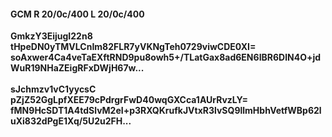 #### GCM R 20/0c/400 L 20/0c/400
**GmkzY3EijugI22n8**<br/>**tHpeDN0yTMVLCnIm82FLR7yVKNgTeh0729viwCDE0XI=**<br/>**soAxwer4Ca4veTaEXftRND9pu8owh5+/TLatGax8ad6EN6IBR6DlN4O+jdWuR19NHaZEigRFxDWjH67w...**<br/><br/>
**sJchmzv1vC1yycsC**<br/>**pZjZ52GgLpfXEE79cPdrgrFwD40wqGXCca1AUrRvzLY=**<br/>**fMN9HcSDT1A4tdSlvM2eI+p3RXQKrufkJVtxR3lvSQ9llmHbhVetfWBp62luXi832dPgE1Xq/5U2u2FH...**